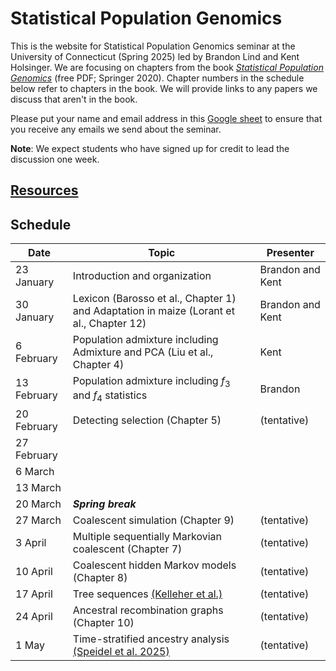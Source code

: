 # Statistical Population Genomics

This is the website for Statistical Population Genomics seminar at the University of Connecticut (Spring 2025) led by Brandon Lind and Kent Holsinger. We are focusing on chapters from the book [*Statistical Population Genomics*](https://link.springer.com/book/10.1007/978-1-0716-0199-0) (free PDF; Springer 2020). Chapter numbers in the schedule below refer to chapters in the book. We will provide links to any papers we discuss that aren't in the book. 

Please put your name and email address in this [Google sheet](https://docs.google.com/spreadsheets/d/1IUaW7QrRRxHV2oVKUZkdX5fSM4Q6vL_kGrVVRLH1Clo/edit?usp=sharing) to ensure that you receive any emails we send about the seminar.

**Note**: We expect students who have signed up for credit to lead the discussion one week.

## [Resources](resources.html)

## Schedule

|Date|Topic|Presenter|
|----|-----|---------|
|23 January|Introduction and organization| Brandon and Kent|
|30 January|Lexicon (Barosso et al., Chapter 1) and Adaptation in maize (Lorant et al., Chapter 12)| Brandon and Kent|
|6 February|Population admixture including Admixture and PCA (Liu et al., Chapter 4)|Kent|
|13 February|Population admixture including $`f_3`$ and $`f_4`$ statistics|Brandon|
|20 February|Detecting selection (Chapter 5)|(tentative)|
|27 February||
|6 March||
|13 March||
|20 March|***Spring break***|
|27 March|Coalescent simulation (Chapter 9)| (tentative)|
|3 April|Multiple sequentially Markovian coalescent (Chapter 7)| (tentative)|
|10 April|Coalescent hidden Markov models (Chapter 8)| (tentative)|
|17 April|Tree sequences [(Kelleher et al.)](https://journals.plos.org/ploscompbiol/article?id=10.1371/journal.pcbi.1006581)| (tentative)|
|24 April|Ancestral recombination graphs (Chapter 10)| (tentative)|
|1 May|Time-stratified ancestry analysis [(Speidel et al. 2025)](https://doi.org/10.1038/s41586-024-08275-2)|(tentative)
